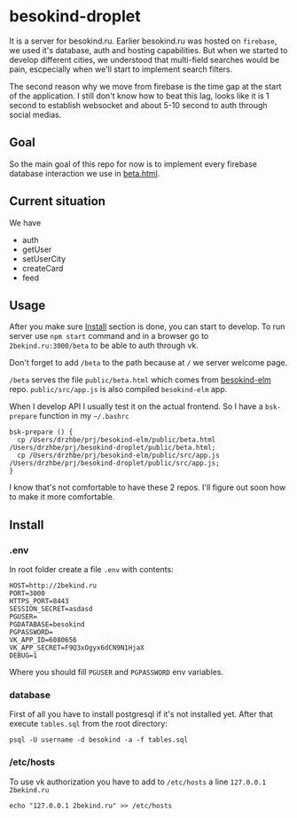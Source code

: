 # besokind-droplet
It is a server for besokind.ru. Earlier besokind.ru was hosted on `firebase`, we used it's database, auth and hosting capabilities. But when we started to develop different cities, we understood that multi-field searches would be pain, escpecially when we'll start to implement search filters.

The second reason why we move from firebase is the time gap at the start of the application. I still don't know how to beat this lag, looks like it is 1 second to establish websocket and about 5-10 second to auth through social medias.

## Goal
So the main goal of this repo for now is to implement every firebase database interaction we use in [beta.html](https://github.com/drzhbe/besokind-elm/blob/master/public/beta.html).

## Current situation
We have
* auth
* getUser
* setUserCity
* createCard
* feed

## Usage

After you make sure [Install](#install) section is done, you can start to develop. To run server use `npm start` command and in a browser go to `2bekind.ru:3000/beta` to be able to auth through vk.

Don't forget to add `/beta` to the path because at `/` we server welcome page.

`/beta` serves the file `public/beta.html` which comes from [besokind-elm](https://github.com/drzhbe/besokind-elm) repo. `public/src/app.js` is also compiled `besokind-elm` app.

When I develop API I usually test it on the actual frontend. So I have a `bsk-prepare` function in my `~/.bashrc`
```
bsk-prepare () {
  cp /Users/drzhbe/prj/besokind-elm/public/beta.html /Users/drzhbe/prj/besokind-droplet/public/beta.html;
  cp /Users/drzhbe/prj/besokind-elm/public/src/app.js /Users/drzhbe/prj/besokind-droplet/public/src/app.js;
}
```

I know that's not comfortable to have these 2 repos. I'll figure out soon how to make it more comfortable.

## Install

### .env
In root folder create a file `.env` with contents:
```
HOST=http://2bekind.ru
PORT=3000
HTTPS_PORT=8443
SESSION_SECRET=asdasd
PGUSER=
PGDATABASE=besokind
PGPASSWORD=
VK_APP_ID=6080656
VK_APP_SECRET=F9Q3xOgyx6dCN9N1HjaX
DEBUG=1
```
Where you should fill `PGUSER` and `PGPASSWORD` env variables.

### database
First of all you have to install postgresql if it's not installed yet. After that execute `tables.sql` from the root directory:
```
psql -U username -d besokind -a -f tables.sql
```

### /etc/hosts
To use vk authorization you have to add to `/etc/hosts` a line `127.0.0.1 2bekind.ru`
```
echo "127.0.0.1 2bekind.ru" >> /etc/hosts
```
